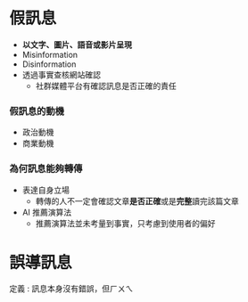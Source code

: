 # 假訊息
- **以文字、圖片、語音或影片呈現**
- Misinformation
- Disinformation
- 透過事實查核網站確認
	- 社群媒體平台有確認訊息是否正確的責任
### 假訊息的動機
- 政治動機
- 商業動機

### 為何訊息能夠轉傳
- 表達自身立場
	- 轉傳的人不一定會確認文章**是否正確**或是**完整**讀完該篇文章
- AI 推薦演算法
	- 推薦演算法並未考量到事實，只考慮到使用者的偏好

# 誤導訊息
定義 : 訊息本身沒有錯誤，但ㄏㄨㄟ
